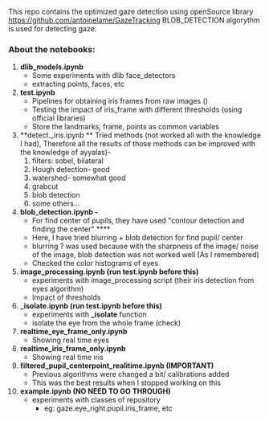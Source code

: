 This repo contains the optimized gaze detection using openSource library https://github.com/antoinelame/GazeTracking
BLOB_DETECTION algorythm is used for detecting gaze.


### About the notebooks:

1. **dlib_models.ipynb**
    - Some experiments with dlib face_detectors
    - extracting points, faces, etc
2. **test.ipynb**
    - Pipelines for obtaining iris frames from raw images ()
    - Testing the impact of iris_frame with different thresholds (using official libraries)
    - Store the landmarks, frame, points as common variables
3. **detect._iris.ipynb ** Tried methods (not worked all with the knowledge I had), Therefore all the results of those methods can be improved with the knowledge of ayyalas)-
    1. filters: sobel, bilateral
    2. Hough detection- good
    3. watershed- somewhat good
    4. grabcut
    5. blob detection
    6. some others...
4. **blob_detection.ipynb -**
    - For find center of pupils, they have used "contour detection and finding the center" ****
    - Here, I have tried blurring + blob detection for find pupil/ center
    - blurring ? was used because with the sharpness of the image/ noise of the image, blob detection was not worked well (As I remembered)
    - Checked the color histograms of eyes
5. **image_processing.ipynb (run test.ipynb before this)**
    - experiments with image_processing script (their iris detection from eyes algorithm)
    - Impact of thresholds
6. **_isolate.ipynb (run test.ipynb before this)**
    - experiments with **_isolate** function
    - isolate the eye from the whole frame (check)
7. **realtime_eye_frame_only.ipynb**
    - Showing real time eyes
8. **realtime_iris_frame_only.ipynb**
    - Showing real time iris
9. **filtered_pupil_centerpoint_realitime.ipynb (IMPORTANT)**
    - Previous algorithms were changed a bit/ calibrations added
    - This was the best results when I stopped working on this
10. **example.ipynb (NO NEED TO GO THROUGH)**
    - experiments with classes of repository
        - eg: gaze.eye_right.pupil.iris_frame, etc
